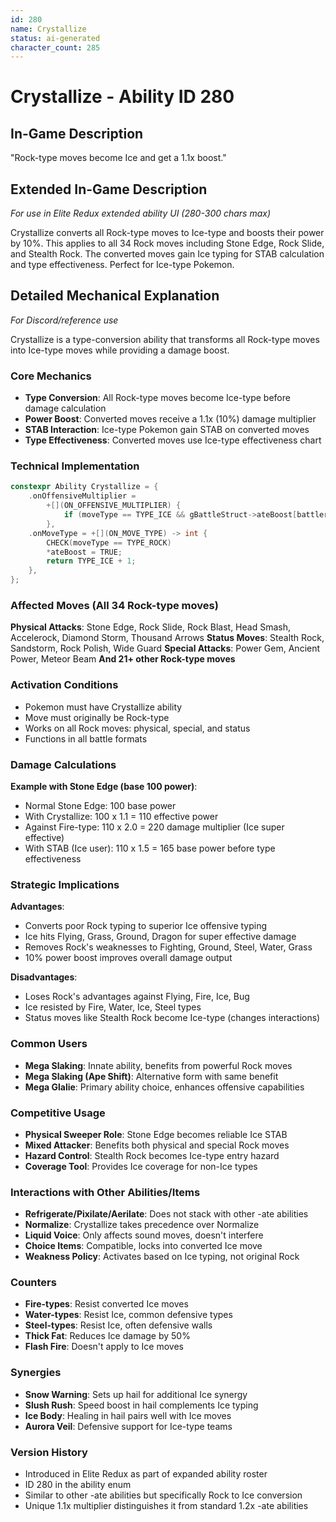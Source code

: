 ```yaml
---
id: 280
name: Crystallize
status: ai-generated
character_count: 285
---
```


# Crystallize - Ability ID 280

## In-Game Description
"Rock-type moves become Ice and get a 1.1x boost."

## Extended In-Game Description
*For use in Elite Redux extended ability UI (280-300 chars max)*

Crystallize converts all Rock-type moves to Ice-type and boosts their power by 10%. This applies to all 34 Rock moves including Stone Edge, Rock Slide, and Stealth Rock. The converted moves gain Ice typing for STAB calculation and type effectiveness. Perfect for Ice-type Pokemon.

## Detailed Mechanical Explanation
*For Discord/reference use*

Crystallize is a type-conversion ability that transforms all Rock-type moves into Ice-type moves while providing a damage boost.

### Core Mechanics
- **Type Conversion**: All Rock-type moves become Ice-type before damage calculation
- **Power Boost**: Converted moves receive a 1.1x (10%) damage multiplier
- **STAB Interaction**: Ice-type Pokemon gain STAB on converted moves
- **Type Effectiveness**: Converted moves use Ice-type effectiveness chart

### Technical Implementation
```cpp
constexpr Ability Crystallize = {
    .onOffensiveMultiplier =
        +[](ON_OFFENSIVE_MULTIPLIER) {
            if (moveType == TYPE_ICE && gBattleStruct->ateBoost[battler]) MUL(1.1);
        },
    .onMoveType = +[](ON_MOVE_TYPE) -> int {
        CHECK(moveType == TYPE_ROCK)
        *ateBoost = TRUE;
        return TYPE_ICE + 1;
    },
};
```

### Affected Moves (All 34 Rock-type moves)
**Physical Attacks**: Stone Edge, Rock Slide, Rock Blast, Head Smash, Accelerock, Diamond Storm, Thousand Arrows
**Status Moves**: Stealth Rock, Sandstorm, Rock Polish, Wide Guard
**Special Attacks**: Power Gem, Ancient Power, Meteor Beam
**And 21+ other Rock-type moves**

### Activation Conditions
- Pokemon must have Crystallize ability
- Move must originally be Rock-type
- Works on all Rock moves: physical, special, and status
- Functions in all battle formats

### Damage Calculations
**Example with Stone Edge (base 100 power)**:
- Normal Stone Edge: 100 base power
- With Crystallize: 100 x 1.1 = 110 effective power
- Against Fire-type: 110 x 2.0 = 220 damage multiplier (Ice super effective)
- With STAB (Ice user): 110 x 1.5 = 165 base power before type effectiveness

### Strategic Implications
**Advantages**:
- Converts poor Rock typing to superior Ice offensive typing
- Ice hits Flying, Grass, Ground, Dragon for super effective damage
- Removes Rock's weaknesses to Fighting, Ground, Steel, Water, Grass
- 10% power boost improves overall damage output

**Disadvantages**:
- Loses Rock's advantages against Flying, Fire, Ice, Bug
- Ice resisted by Fire, Water, Ice, Steel types
- Status moves like Stealth Rock become Ice-type (changes interactions)

### Common Users
- **Mega Slaking**: Innate ability, benefits from powerful Rock moves
- **Mega Slaking (Ape Shift)**: Alternative form with same benefit
- **Mega Glalie**: Primary ability choice, enhances offensive capabilities

### Competitive Usage
- **Physical Sweeper Role**: Stone Edge becomes reliable Ice STAB
- **Mixed Attacker**: Benefits both physical and special Rock moves
- **Hazard Control**: Stealth Rock becomes Ice-type entry hazard
- **Coverage Tool**: Provides Ice coverage for non-Ice types

### Interactions with Other Abilities/Items
- **Refrigerate/Pixilate/Aerilate**: Does not stack with other -ate abilities
- **Normalize**: Crystallize takes precedence over Normalize
- **Liquid Voice**: Only affects sound moves, doesn't interfere
- **Choice Items**: Compatible, locks into converted Ice move
- **Weakness Policy**: Activates based on Ice typing, not original Rock

### Counters
- **Fire-types**: Resist converted Ice moves
- **Water-types**: Resist Ice, common defensive types
- **Steel-types**: Resist Ice, often defensive walls
- **Thick Fat**: Reduces Ice damage by 50%
- **Flash Fire**: Doesn't apply to Ice moves

### Synergies
- **Snow Warning**: Sets up hail for additional Ice synergy
- **Slush Rush**: Speed boost in hail complements Ice typing
- **Ice Body**: Healing in hail pairs well with Ice moves
- **Aurora Veil**: Defensive support for Ice-type teams

### Version History
- Introduced in Elite Redux as part of expanded ability roster
- ID 280 in the ability enum
- Similar to other -ate abilities but specifically Rock to Ice conversion
- Unique 1.1x multiplier distinguishes it from standard 1.2x -ate abilities